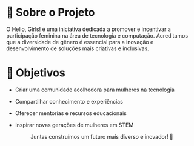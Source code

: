 # 📖 Sobre o Projeto
O Hello, Girls! é uma iniciativa dedicada a promover e incentivar a participação feminina na área de tecnologia e computação. Acreditamos que a diversidade de gênero é essencial para a inovação e desenvolvimento de soluções mais criativas e inclusivas.

# 🎯 Objetivos
- Criar uma comunidade acolhedora para mulheres na tecnologia

- Compartilhar conhecimento e experiências

- Oferecer mentorias e recursos educacionais

- Inspirar novas gerações de mulheres em STEM

<div align="center">
Juntas construímos um futuro mais diverso e inovador! 💜

</div>